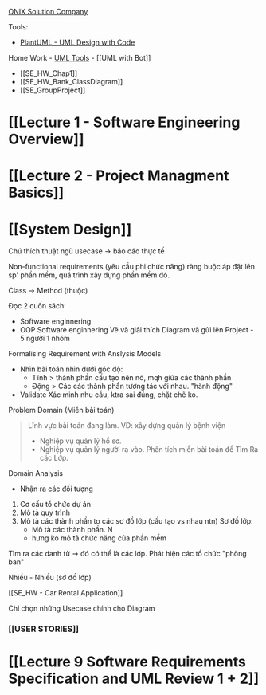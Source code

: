 [ONIX Solution Company ](https://onix-systems.com/contact-us?salesChannel=7+basic+software+development+models+which+one+to+choose) 

Tools: 
+ [PlantUML - UML Design with Code](https://plantuml.com/)

Home Work - [UML Tools](https://app.diagrams.net/#HMathmatheticGuy%2FUML-Diagrams%2Fmain%2FCityGas.drawio) - [[UML with Bot]]
+ [[SE_HW_Chap1]]
+ [[SE_HW_Bank_ClassDiagram]]
+ [[SE_GroupProject]]


# [[Lecture 1 - Software Engineering Overview]]

# [[Lecture 2 - Project Managment Basics]]

# [[System Design]]
Chú thích thuật ngũ
usecase -> báo cáo thực tế

Non-functional requirements (yêu cầu phi chức năng)
	ràng buộc áp đặt lên sp' phần mềm, quá trình xây dựng phần mềm đó.

Class -> Method (thuộc)

Đọc 2 cuốn sách:
+ Software enginnering
+ OOP Software enginnering
Vẽ và giải thích Diagram và gửi lên 
Project - 5 người 1 nhóm

Formalising Requirement with Anslysis Models

+ Nhìn bài toán nhìn dưới góc độ: 
	+ Tĩnh > thành phần cấu tạo nên nó, mqh giữa các thành phần
	+ Động > Các các thành phần tương tác với nhau. "hành động"
+ Validate
	Xác minh nhu cầu, ktra sai đúng, chặt chẽ ko.

Problem Domain (Miền bài toán)
> Lĩnh vực bài toán đang làm. 
> VD: xây dựng quản lý bệnh viện
>  + Nghiệp vụ quản lý hồ sơ.
>  + Nghiệp vụ quản lý người ra vào.
Phân tích miền bài toán đề Tìm Ra các Lớp.

Domain Analysis
+ Nhận ra các đối tượng

1) Cơ cấu tổ chức dự án
2) Mô tả quy trình
3) Mô tả các thành phần to các sơ đồ lớp (cấu tạo vs nhau ntn)
	Sơ đồ lớp:
	+ Mô tả các thành phần. N
	+ hưng ko mô tả chức năng của phần mềm

Tìm ra các danh từ -> đó có thể là các lớp.
Phát hiện các tổ chức "phòng ban"

Nhiều - Nhiều (sơ đồ lớp)

[[SE_HW - Car Rental Application]]

Chỉ chọn những Usecase chính cho Diagram


### [[USER STORIES]]


# [[Lecture 9 Software Requirements Specification and UML Review 1 + 2]]



